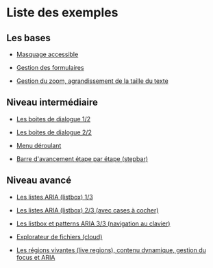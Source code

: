 # Liste des exemples      
<script>$(document).ready(function () {
    setBreadcrumb([{"label":"Exemples"}]);
});</script>

## Les bases

- [Masquage accessible](exemples/masquage/index.html)

- [Gestion des formulaires](exemples/formulaire/index.html)

- [Gestion du zoom, agrandissement de la taille du texte](exemples/zoom/index.html)

## Niveau intermédiaire

- [Les boites de dialogue 1/2](exemples/role-dialog/role-dialog.html)  

- [Les boites de dialogue 2/2](exemples/role-dialog2/role-dialog.html)
	
- [Menu déroulant](exemples/simple-menu/simple-menu.html)  
	
- [Barre d'avancement étape par étape (stepbar)](exemples/stepbar/stepbar.html)

## Niveau avancé

- [Les listes ARIA (listbox) 1/3](exemples/listbox/index.html) 

- [Les listes ARIA (listbox) 2/3 (avec cases à cocher)](exemples/check-listbox/index.html)

- [Les listbox et patterns ARIA 3/3 (navigation au clavier)](exemples/listbox-pattern-aria/index.html)

- [Explorateur de fichiers (cloud)](exemples/files/index.html)

- [Les régions vivantes (live regions), contenu dynamique, gestion du focus et ARIA ](exemples/dynFocus/index.html)
<!--  This file is part of a11y-guidelines | Our vision of mobile & web accessibility guidelines and best practices, with valid/invalid examples.
 Copyright (C) 2016  Orange SA
 See the Creative Commons Legal Code Attribution-ShareAlike 3.0 Unported License for more details (LICENSE file). -->

 &nbsp;
